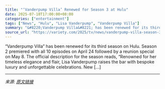 ```yaml
---
title: "‘Vanderpump Villa’ Renewed for Season 3 at Hulu"
date: 2025-07-18T17:00:00+08:00
categories: ["entertainment"]
tags: ["News", "Hulu", "Lisa Vanderpump", "Vanderpump Villa"]
summary: "&#8220;Vanderpump Villa&#8221; has been renewed for its third season on Hulu. Season 2 premiered with all 10 episodes on April 24 followed by a reunion special on May 8. The official description for t"
source_url: "https://variety.com/2025/tv/news/vanderpump-villa-season-3-hulu-1236464316/"
---
```


&#8220;Vanderpump Villa&#8221; has been renewed for its third season on Hulu. Season 2 premiered with all 10 episodes on April 24 followed by a reunion special on May 8. The official description for the season reads, &#8220;Renowned for her timeless elegance and flair, Lisa Vanderpump raises the bar with bespoke luxury and unforgettable celebrations. New [&#8230;]

---

*来源: [原文链接](https://variety.com/2025/tv/news/vanderpump-villa-season-3-hulu-1236464316/)*
